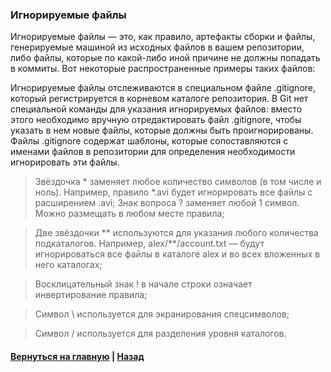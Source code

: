 ### Игнорируемые файлы


 Игнорируемые файлы — это, как правило, артефакты сборки и файлы, генерируемые машиной из исходных файлов в вашем репозитории, либо файлы, которые по какой-либо иной причине не должны попадать в коммиты. Вот некоторые распространенные примеры таких файлов:

Игнорируемые файлы отслеживаются в специальном файле .gitignore, который регистрируется в корневом каталоге репозитория. В Git нет специальной команды для указания игнорируемых файлов: вместо этого необходимо вручную отредактировать файл .gitignore, чтобы указать в нем новые файлы, которые должны быть проигнорированы. Файлы .gitignore содержат шаблоны, которые сопоставляются с именами файлов в репозитории для определения необходимости игнорировать эти файлы.

 >Звёздочка * заменяет любое количество символов (в том числе и ноль). Например, правило *.avi будет игнорировать все файлы с расширением .avi;
 >Знак вопроса ? заменяет любой 1 символ. Можно размещать в любом месте правила;

 >Две звёздочки ** используются для указания любого количества подкаталогов. 
Например, alex/**/account.txt — будут игнорироваться все файлы в каталоге alex и во всех вложенных в него каталогах;

 >Восклицательный знак ! в начале строки означает инвертирование правила;

 >Символ \ используется для экранирования спецсимволов;

 >Символ / используется для разделения уровня каталогов.





#### [Вернуться на главную](readme.md) | [Назад](clone.md)
